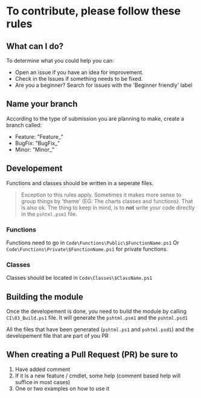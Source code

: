 # To contribute, please follow these rules

## What can I do?

To determine what you could help you can:

- Open an issue if you have an idea for improvement.
- Check in the Issues if something needs to be fixed.
- Are you a beginner? Search for issues with the 'Beginner friendly' label

## Name your branch

According to the type of submission you are planning to make, create a branch called:

- Feature: "Feature_<Description>"
- BugFix: "BugFix_<Description>"
- Minor: "Minor_<Description>"

## Developement

Functions and classes should be written in a seperate files.

> Exception to this rules apply. Sometimes it makes more sense to group things by 'theme' (EG: The charts classes and functions). That is also ok. The thing to keep in mind, is to **not** write your code directly in the `pshtml.psm1` file.


### Functions

Functions need to go in `Code\Functions\Public\$FunctionName.ps1` Or `Code\Functions\Private\$FunctionName.ps1` for private functions.

### Classes

Classes should be located in `Code\Classes\$ClassName.ps1`

## Building the module

Once the developement is done, you need to build the module by calling `CI\03_Build.ps1` file. It will generate the `pshtml.psm1` and the `pshtml.psd1` 

All the files that have been generated (`pshtml.ps1` and `pshtml.psd1`) and the developement file that are part of you PR

## When creating a Pull Request (PR) be sure to

1. Have added comment
2. If it is a new feature / cmdlet, some help (comment based help will suffice in most cases)
3. One or two examples on how to use it
